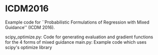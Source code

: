 # ICDM2016

Example code for ``Probabilistic Formulations of Regression with Mixed Guidance'' (ICDM 2016).

scipy_optimize.py: Code for generating evaluation and gradient functions for the 4 forms of mixed guidance
main.py: Example code which uses scipy's optimize library